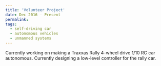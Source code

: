 ```yaml
---
title: 'Volunteer Project'
date: Dec 2016 - Present
permalink: 
tags:
  - self-driving car
  - autonomous vehicles
  - unmanned systems
---
```


Currently working on making a Traxxas Rally 4-wheel drive 1/10 RC car autonomous. Currently designing a low-level controller for the rally car.
